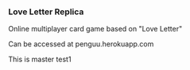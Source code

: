 ### Love Letter Replica
Online multiplayer card game based on "Love Letter"

Can be accessed at penguu.herokuapp.com 

This is master
test1
